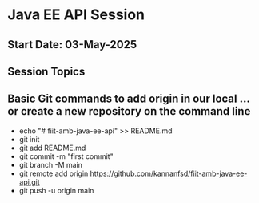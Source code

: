 # Java EE API Session 
## Start Date: 03-May-2025

Session Topics
---
Basic Git commands to add origin in our local …or create a new repository on the command line
---
- echo "# fiit-amb-java-ee-api" >> README.md
- git init
- git add README.md
- git commit -m "first commit"
- git branch -M main
- git remote add origin https://github.com/kannanfsd/fiit-amb-java-ee-api.git
- git push -u origin main
